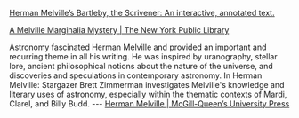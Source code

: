 <!-- njnmdoc:  title="Herman Melville"  -->

[Herman Melville’s Bartleby, the Scrivener: An interactive, annotated text.](http://www.slate.com/articles/arts/culturebox/2015/10/herman_melville_s_bartleby_the_scrivener_an_interactive_annotated_text.html)

[A Melville Marginalia Mystery | The New York Public Library](http://www.nypl.org/blog/2016/05/05/melville-marginalia-mystery)

Astronomy fascinated Herman Melville and provided an important and recurring theme in all his writing. He was inspired by uranography, stellar lore, ancient philosophical notions about the nature of the universe, and discoveries and speculations in contemporary astronomy. In Herman Melville: Stargazer Brett Zimmerman investigates Melville's knowledge and literary uses of astronomy, especially within the thematic contexts of Mardi, Clarel, and Billy Budd.  --- [Herman Melville | McGill-Queen’s University Press](http://www.mqup.ca/herman-melville-products-9780773517868.php)

